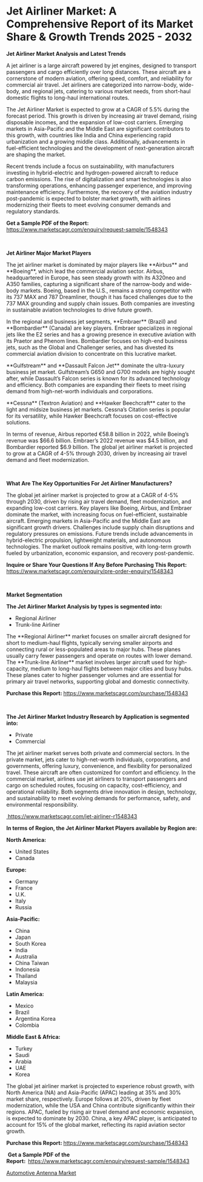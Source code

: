 <p><h1>Jet Airliner Market: A Comprehensive Report of its Market Share & Growth Trends 2025 - 2032</h1></p><p><strong>Jet Airliner Market Analysis and Latest Trends</strong></p>
<p><p>A jet airliner is a large aircraft powered by jet engines, designed to transport passengers and cargo efficiently over long distances. These aircraft are a cornerstone of modern aviation, offering speed, comfort, and reliability for commercial air travel. Jet airliners are categorized into narrow-body, wide-body, and regional jets, catering to various market needs, from short-haul domestic flights to long-haul international routes.</p><p>The Jet Airliner Market is expected to grow at a CAGR of 5.5% during the forecast period. This growth is driven by increasing air travel demand, rising disposable incomes, and the expansion of low-cost carriers. Emerging markets in Asia-Pacific and the Middle East are significant contributors to this growth, with countries like India and China experiencing rapid urbanization and a growing middle class. Additionally, advancements in fuel-efficient technologies and the development of next-generation aircraft are shaping the market.</p><p>Recent trends include a focus on sustainability, with manufacturers investing in hybrid-electric and hydrogen-powered aircraft to reduce carbon emissions. The rise of digitalization and smart technologies is also transforming operations, enhancing passenger experience, and improving maintenance efficiency. Furthermore, the recovery of the aviation industry post-pandemic is expected to bolster market growth, with airlines modernizing their fleets to meet evolving consumer demands and regulatory standards.</p></p>
<p><strong>Get a Sample PDF of the Report:&nbsp;</strong> <a href="https://www.marketscagr.com/enquiry/request-sample/1548343?utm_campaign=1995&utm_medium=2&utm_source=Github&utm_content=ia&utm_term=22012025&utm_id=jet-airliner">https://www.marketscagr.com/enquiry/request-sample/1548343</a></p>
<p>&nbsp;</p>
<p><strong>Jet Airliner Major Market Players</strong></p>
<p><p>The jet airliner market is dominated by major players like **Airbus** and **Boeing**, which lead the commercial aviation sector. Airbus, headquartered in Europe, has seen steady growth with its A320neo and A350 families, capturing a significant share of the narrow-body and wide-body markets. Boeing, based in the U.S., remains a strong competitor with its 737 MAX and 787 Dreamliner, though it has faced challenges due to the 737 MAX grounding and supply chain issues. Both companies are investing in sustainable aviation technologies to drive future growth.</p><p>In the regional and business jet segments, **Embraer** (Brazil) and **Bombardier** (Canada) are key players. Embraer specializes in regional jets like the E2 series and has a growing presence in executive aviation with its Praetor and Phenom lines. Bombardier focuses on high-end business jets, such as the Global and Challenger series, and has divested its commercial aviation division to concentrate on this lucrative market.</p><p>**Gulfstream** and **Dassault Falcon Jet** dominate the ultra-luxury business jet market. Gulfstream’s G650 and G700 models are highly sought after, while Dassault’s Falcon series is known for its advanced technology and efficiency. Both companies are expanding their fleets to meet rising demand from high-net-worth individuals and corporations.</p><p>**Cessna** (Textron Aviation) and **Hawker Beechcraft** cater to the light and midsize business jet markets. Cessna’s Citation series is popular for its versatility, while Hawker Beechcraft focuses on cost-effective solutions.</p><p>In terms of revenue, Airbus reported €58.8 billion in 2022, while Boeing’s revenue was $66.6 billion. Embraer’s 2022 revenue was $4.5 billion, and Bombardier reported $6.9 billion. The global jet airliner market is projected to grow at a CAGR of 4-5% through 2030, driven by increasing air travel demand and fleet modernization.</p></p>
<p>&nbsp;</p>
<p><strong>What Are The Key Opportunities For Jet Airliner Manufacturers?</strong></p>
<p><p>The global jet airliner market is projected to grow at a CAGR of 4-5% through 2030, driven by rising air travel demand, fleet modernization, and expanding low-cost carriers. Key players like Boeing, Airbus, and Embraer dominate the market, with increasing focus on fuel-efficient, sustainable aircraft. Emerging markets in Asia-Pacific and the Middle East are significant growth drivers. Challenges include supply chain disruptions and regulatory pressures on emissions. Future trends include advancements in hybrid-electric propulsion, lightweight materials, and autonomous technologies. The market outlook remains positive, with long-term growth fueled by urbanization, economic expansion, and recovery post-pandemic.</p></p>
<p><strong>Inquire or Share Your Questions If Any Before Purchasing This Report:</strong> <a href="https://www.marketscagr.com/enquiry/pre-order-enquiry/1548343?utm_campaign=1995&utm_medium=2&utm_source=Github&utm_content=ia&utm_term=22012025&utm_id=jet-airliner">https://www.marketscagr.com/enquiry/pre-order-enquiry/1548343</a></p>
<p>&nbsp;</p>
<p><strong>Market Segmentation</strong></p>
<p><strong>The Jet Airliner Market Analysis by types is segmented into:</strong></p>
<p><ul><li>Regional Airliner</li><li>Trunk-line Airliner</li></ul></p>
<p><p>The **Regional Airliner** market focuses on smaller aircraft designed for short to medium-haul flights, typically serving smaller airports and connecting rural or less-populated areas to major hubs. These planes usually carry fewer passengers and operate on routes with lower demand. The **Trunk-line Airliner** market involves larger aircraft used for high-capacity, medium to long-haul flights between major cities and busy hubs. These planes cater to higher passenger volumes and are essential for primary air travel networks, supporting global and domestic connectivity.</p></p>
<p><strong>Purchase this Report:&nbsp;</strong><a href="https://www.marketscagr.com/purchase/1548343?utm_campaign=1995&utm_medium=2&utm_source=Github&utm_content=ia&utm_term=22012025&utm_id=jet-airliner">https://www.marketscagr.com/purchase/1548343</a></p>
<p>&nbsp;</p>
<p><strong>The Jet Airliner Market Industry Research by Application is segmented into:</strong></p>
<p><ul><li>Private</li><li>Commercial</li></ul></p>
<p><p>The jet airliner market serves both private and commercial sectors. In the private market, jets cater to high-net-worth individuals, corporations, and governments, offering luxury, convenience, and flexibility for personalized travel. These aircraft are often customized for comfort and efficiency. In the commercial market, airlines use jet airliners to transport passengers and cargo on scheduled routes, focusing on capacity, cost-efficiency, and operational reliability. Both segments drive innovation in design, technology, and sustainability to meet evolving demands for performance, safety, and environmental responsibility.</p></p>
<p><a href="https://www.marketscagr.com/jet-airliner-r1548343?utm_campaign=1995&utm_medium=2&utm_source=Github&utm_content=ia&utm_term=22012025&utm_id=jet-airliner">&nbsp;https://www.marketscagr.com/jet-airliner-r1548343</a></p>
<p><strong>In terms of Region, the Jet Airliner Market Players available by Region are:</strong></p>
<p>
    <p> <strong> North America: </strong>
        <ul>
            <li>United States</li>
            <li>Canada</li>
        </ul>
        </p> 
    <p> <strong> Europe: </strong>
        <ul>
            <li>Germany</li>
            <li>France</li>
            <li>U.K.</li>
            <li>Italy</li>
            <li>Russia</li>
        </ul>
        </p> 
    <p> <strong> Asia-Pacific: </strong>
        <ul>
            <li>China</li>
            <li>Japan</li>
            <li>South Korea</li>
            <li>India</li>
            <li>Australia</li>
            <li>China Taiwan</li>
            <li>Indonesia</li>
            <li>Thailand</li>
            <li>Malaysia</li>
        </ul>
        </p> 
    <p> <strong> Latin America: </strong>
        <ul>
            <li>Mexico</li>
            <li>Brazil</li>
            <li>Argentina Korea</li>
            <li>Colombia</li>
        </ul>
        </p> 
    <p> <strong> Middle East & Africa: </strong>
        <ul>
            <li>Turkey</li>
            <li>Saudi</li>
            <li>Arabia</li>
            <li>UAE</li>
            <li>Korea</li>
        </ul>
    </p>
    </p>
<p><p>The global jet airliner market is projected to experience robust growth, with North America (NA) and Asia-Pacific (APAC) leading at 35% and 30% market share, respectively. Europe follows at 20%, driven by fleet modernization, while the USA and China contribute significantly within their regions. APAC, fueled by rising air travel demand and economic expansion, is expected to dominate by 2030. China, a key APAC player, is anticipated to account for 15% of the global market, reflecting its rapid aviation sector growth.</p></p>
<p><strong>Purchase this Report: </strong><a href="https://www.marketscagr.com/purchase/1548343?utm_campaign=1995&utm_medium=2&utm_source=Github&utm_content=ia&utm_term=22012025&utm_id=jet-airliner">https://www.marketscagr.com/purchase/1548343</a></p>
<p>&nbsp;<strong>Get a Sample PDF of the Report:&nbsp;&nbsp;</strong><a href="https://www.marketscagr.com/enquiry/request-sample/1548343?utm_campaign=1995&utm_medium=2&utm_source=Github&utm_content=ia&utm_term=22012025&utm_id=jet-airliner">https://www.marketscagr.com/enquiry/request-sample/1548343</a></p>
<p><strong></strong></p>
<p><p><a href="https://github.com/ashepherd82/Market-Research-Report-List-6/blob/main/automotive-antenna-market.md?utm_campaign=1995&utm_medium=2&utm_source=Github&utm_content=ia&utm_term=22012025&utm_id=jet-airliner">Automotive Antenna Market</a></p></p>